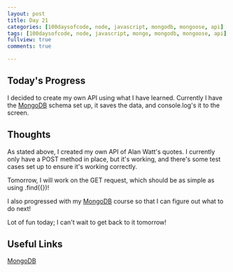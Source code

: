 ```yaml
---
layout: post
title: Day 21
categories: [100daysofcode, node, javascript, mongodb, mongoose, api]
tags: [100daysofcode, node, javascript, mongo, mongodb, mongoose, api]
fullview: true
comments: true

---
```


## Today's Progress
I decided to create my own API using what I have learned. Currently I have the [MongoDB](https://www.mongodb.com/) schema set up, it saves the data, and console.log's it to the screen.

## Thoughts
As stated above, I created my own API of Alan Watt's quotes.  I currently only have a POST method in place, but it's working, and there's some test cases set up to ensure it's working correctly.

Tomorrow, I will work on the GET request, which should be as simple as using .find({})!

I also progressed with my [MongoDB](https://www.mongodb.com/) course so that I can figure out what to do next!

Lot of fun today; I can't wait to get back to it tomorrow!

## Useful Links
[MongoDB](https://www.mongodb.com/)
